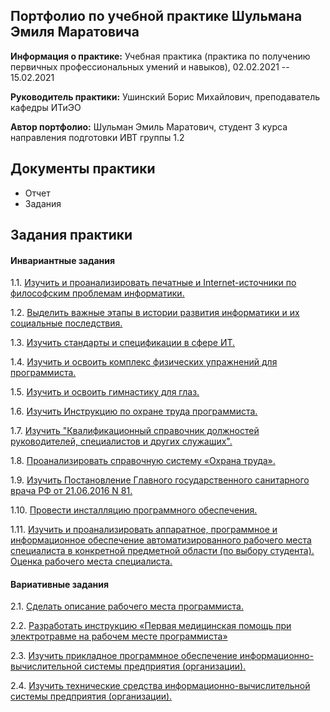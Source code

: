 ## Портфолио по учебной практике Шульмана Эмиля Маратовича

**Информация о практике:** Учебная практика (практика по получению первичных профессиональных умений и навыков), 02.02.2021 -- 15.02.2021

**Руководитель практики:** Ушинский Борис Михайлович, преподаватель кафедры ИТиЭО

**Автор портфолио:** Шульман Эмиль Маратович, студент 3 курса направления подготовки ИВТ группы 1.2

## Документы практики

- Отчет
- Задания

## Задания практики

#### Инвариантные задания

1.1. [Изучить и проанализировать печатные и Internet-источники по философским проблемам информатики.](https://github.com/ShulmanEmil/practice-02-2021/tree/main/1.1 "Изучить и проанализировать печатные и Internet-источники по философским проблемам информатики.")

1.2. [Выделить важные этапы в истории развития информатики и их социальные последствия.](https://github.com/ShulmanEmil/practice-02-2021/tree/main/1.2 "Выделить важные этапы в истории развития информатики и их социальные последствия.")

1.3. [Изучить стандарты и спецификации в сфере ИТ.](https://github.com/ShulmanEmil/practice-02-2021/tree/main/1.3 "Изучить стандарты и спецификации в сфере ИТ.")

1.4. [Изучить и освоить комплекс физических упражнений для программиста.](https://github.com/ShulmanEmil/practice-02-2021/tree/main/1.4 "Изучить и освоить комплекс физических упражнений для программиста.")

1.5. [Изучить и освоить гимнастику для глаз.](https://github.com/ShulmanEmil/practice-02-2021/tree/main/1.5 "Изучить и освоить гимнастику для глаз.")

1.6. [Изучить Инструкцию по охране труда программиста.](https://github.com/ShulmanEmil/practice-02-2021/tree/main/1.6 "Изучить Инструкцию по охране труда программиста.")

1.7. [Изучить "Квалификационный справочник должностей руководителей, специалистов и других служащих".](https://github.com/ShulmanEmil/practice-02-2021/tree/main/1.7 "Изучить Квалификационный справочник должностей руководителей, специалистов и других служащих.")

1.8. [Проанализировать справочную систему «Охрана труда».](https://github.com/ShulmanEmil/practice-02-2021/tree/main/1.8 "Проанализировать справочную систему «Охрана труда».")

1.9. [Изучить Постановление Главного государственного санитарного врача РФ от 21.06.2016 N 81.](https://github.com/ShulmanEmil/practice-02-2021/tree/main/1.9 "Изучить Постановление Главного государственного санитарного врача РФ от 21.06.2016 N 81.")

1.10. [Провести инсталляцию программного обеспечения.](https://github.com/ShulmanEmil/practice-02-2021/tree/main/1.10 "Провести инсталляцию программного обеспечения.")

1.11. [Изучить и проанализировать аппаратное, программное и информационное обеспечение автоматизированного рабочего места специалиста в конкретной предметной области (по выбору студента). Оценка рабочего места специалиста.](https://github.com/ShulmanEmil/practice-02-2021/tree/main/1.11 "Изучить и проанализировать аппаратное, программное и информационное обеспечение автоматизированного рабочего места специалиста в конкретной предметной области (по выбору студента).")

#### Вариативные задания
2.1. [Сделать описание рабочего места программиста.](https://github.com/ShulmanEmil/practice-02-2021/tree/main/2.1 "Сделать описание рабочего места программиста.")

2.2. [Разработать инструкцию «Первая медицинская помощь при электротравме на рабочем месте программиста»](https://github.com/ShulmanEmil/practice-02-2021/tree/main/2.2 "Разработать инструкцию «Первая медицинская помощь при электротравме на рабочем месте программиста»")

2.3. [Изучить прикладное программное обеспечение информационно-вычислительной системы предприятия (организации).](https://github.com/ShulmanEmil/practice-02-2021/tree/main/2.3 "Изучить прикладное программное обеспечение информационно-вычислительной системы предприятия (организации).")

2.4. [Изучить технические средства информационно-вычислительной системы предприятия (организации).](https://github.com/ShulmanEmil/practice-02-2021/tree/main/2.4 "Изучить технические средства информационно-вычислительной системы предприятия (организации).")
